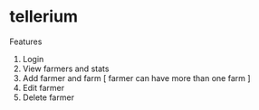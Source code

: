 # tellerium
Features
1. Login
2. View farmers and stats
3. Add farmer and farm [ farmer can have more than one farm ]
4. Edit farmer
5. Delete farmer
